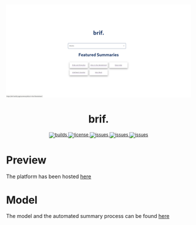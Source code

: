 <div align="center">
  <img src="https://github.com/maharajamihir/brif/blob/main/screenshot.png" alt="screenshot" />
  <p></p>
  <h1>brif.</h1>
  <p></p>
  <sup>
    <a href="https://app.netlify.com/sites/brif/deploys">
      <img src="https://api.netlify.com/api/v1/badges/198da5fe-9430-4af6-af0c-3e2f499bda75/deploy-status" alt="builds" />
    </a>
    <a href="/LICENSE">
      <img src="https://img.shields.io/github/license/maharajamihir/brif" alt="license" />
    </a>
     <a href="https://github.com/maharajamihir/brif/issues">
      <img src="https://img.shields.io/github/issues/maharajamihir/brif" alt="issues" />
    </a>
       <a href="https://github.com/maharajamihir/brif/forks">
      <img src="https://img.shields.io/github/forks/maharajamihir/brif" alt="issues" />
    </a>
       <a href="https://github.com/maharajamihir/brif/stargazers">
      <img src="https://img.shields.io/github/stars/maharajamihir/brif" alt="issues" />
    </a>
  </sup>
  <br />
</div>

# Preview
The platform has been hosted [here](brif.netlify.app)

# Model
The model and the automated summary process can be found [here](https://github.com/avocadoali/brif-summarizer)
